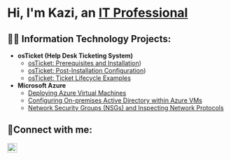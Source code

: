 <h1>Hi, I'm Kazi, an <a href="https://www.linkedin.com/in/kazi-ullah-1aa73922a/">IT Professional</a></h1>

<h2>👨‍💻 Information Technology Projects:</h2>

- <b>osTicket (Help Desk Ticketing System)</b>
  - [osTicket: Prerequisites and Installation](https://github.com/kaziullah66/ostickets-prereqs))
  - [osTicket: Post-Installation Configuration](https://github.com/kaziullah66/osticket-post-installation/blob/main/README.md))
  - [osTicket: Ticket Lifecycle Examples](https://github.com/kaziullah66/ticket-lifecycle)
- <b>Microsoft Azure</b>
  - [Deploying Azure Virtual Machines](https://github.com/kaziullah66/Deploying-VMs)
  - [Configuring On-premises Active Directory within Azure VMs](https://github.com/kaziullah66/configure-AD)
  - [Network Security Groups (NSGs) and Inspecting Network Protocols](https://github.com/kaziullah66/azure-network-protocol)

<h2>🤳Connect with me:</h2>

[<img align="left" alt="Josh | LinkedIn" width="22px" src="https://cdn.jsdelivr.net/npm/simple-icons@v3/icons/linkedin.svg" />][linkedin]

[linkedin]: https://www.linkedin.com/in/kazi-ullah-1aa73922a/

